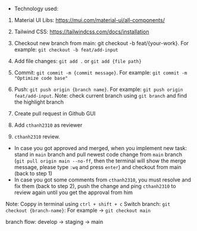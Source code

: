 * Technology used:
1. Material UI Libs: https://mui.com/material-ui/all-components/
2. Tailwind CSS: https://tailwindcss.com/docs/installation


1. Checkout new branch from main: git checkout -b feat/{your-work}. For example: `git checkout -b feat/add-input`
2. Add file changes: `git add .` or `git add {file path}`
3. Commit: `git commit -m {commit message}`. For example: `git commit -m "Optimize code base"`
4. Push: `git push origin {branch name}`. For example: `git push origin feat/add-input`. Note: check current branch using `git branch` and find the highlight branch
5. Create pull request in Github GUI
6. Add `cthanh2310` as reviewer
7. `cthanh2310` review. 
 - In case you got approved and merged, when you implement new task: stand in `main` branch and pull newest code change from `main` branch (`git pull origin main --no-ff`, then the terminal will show the merge message, please type `:wq` and press `enter`) and checkout from main (back to step 1)
 - In case you got some comments from `cthanh2310`, you must resolve and fix them (back to step 2), push the change and ping `cthanh2310` to review again until you get the approval from him

Note: Coppy in terminal using `ctrl + shift + c`
Switch branch: `git checkout {branch-name}`: For example -> `git checkout main`

branch flow: develop -> staging -> main
